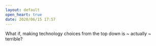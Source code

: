 ```yaml
---
layout: default
open_heart: true
date: 2020/06/15 17:57
---
```


What if, making technology choices from the top down is ~ actually ~ terrible?
